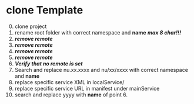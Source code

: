 # clone Template

0. clone project
00. rename root folder with correct namespace and **name** ***max 8 char!!!***
000. ***remove remote***
1. ***remove remote***
2. ***remove remote***
3. ***remove remote***
4. ***Verify that no remote is set***
6. Search and replace nu.xx.xxxx and nu/xx/xxxx with correct namespace and **name**
7. replace specific service XML in localService/
8. replace specific service URL in manifest under mainService
9. search and replace yyyy with **name** of point 6.

